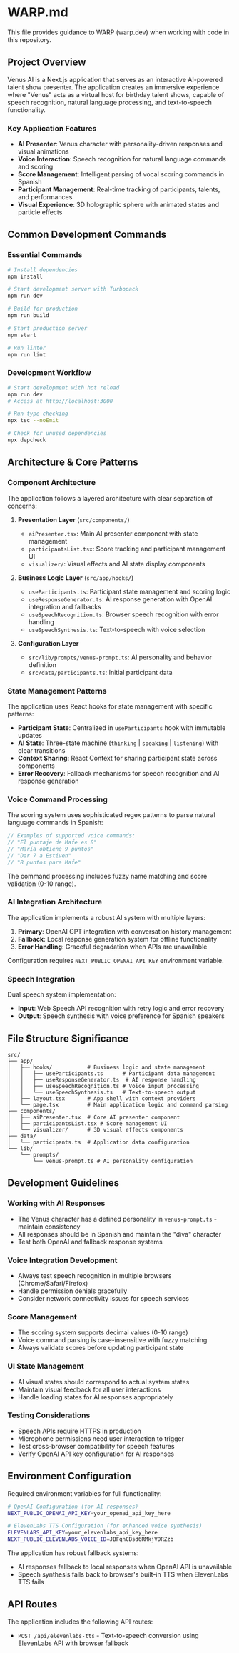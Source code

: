 # WARP.md

This file provides guidance to WARP (warp.dev) when working with code in this repository.

## Project Overview

Venus AI is a Next.js application that serves as an interactive AI-powered talent show presenter. The application creates an immersive experience where "Venus" acts as a virtual host for birthday talent shows, capable of speech recognition, natural language processing, and text-to-speech functionality.

### Key Application Features
- **AI Presenter**: Venus character with personality-driven responses and visual animations
- **Voice Interaction**: Speech recognition for natural language commands and scoring
- **Score Management**: Intelligent parsing of vocal scoring commands in Spanish
- **Participant Management**: Real-time tracking of participants, talents, and performances
- **Visual Experience**: 3D holographic sphere with animated states and particle effects

## Common Development Commands

### Essential Commands
```bash
# Install dependencies
npm install

# Start development server with Turbopack
npm run dev

# Build for production
npm run build

# Start production server
npm start

# Run linter
npm run lint
```

### Development Workflow
```bash
# Start development with hot reload
npm run dev
# Access at http://localhost:3000

# Run type checking
npx tsc --noEmit

# Check for unused dependencies
npx depcheck
```

## Architecture & Core Patterns

### Component Architecture
The application follows a layered architecture with clear separation of concerns:

1. **Presentation Layer** (`src/components/`)
   - `aiPresenter.tsx`: Main AI presenter component with state management
   - `participantsList.tsx`: Score tracking and participant management UI
   - `visualizer/`: Visual effects and AI state display components

2. **Business Logic Layer** (`src/app/hooks/`)
   - `useParticipants.ts`: Participant state management and scoring logic
   - `useResponseGenerator.ts`: AI response generation with OpenAI integration and fallbacks
   - `useSpeechRecognition.ts`: Browser speech recognition with error handling
   - `useSpeechSynthesis.ts`: Text-to-speech with voice selection

3. **Configuration Layer**
   - `src/lib/prompts/venus-prompt.ts`: AI personality and behavior definition
   - `src/data/participants.ts`: Initial participant data

### State Management Patterns

The application uses React hooks for state management with specific patterns:

- **Participant State**: Centralized in `useParticipants` hook with immutable updates
- **AI State**: Three-state machine (`thinking` | `speaking` | `listening`) with clear transitions
- **Context Sharing**: React Context for sharing participant state across components
- **Error Recovery**: Fallback mechanisms for speech recognition and AI response generation

### Voice Command Processing

The scoring system uses sophisticated regex patterns to parse natural language commands in Spanish:

```typescript
// Examples of supported voice commands:
// "El puntaje de Mafe es 8"
// "María obtiene 9 puntos"
// "Dar 7 a Estiven"
// "8 puntos para Mafe"
```

The command processing includes fuzzy name matching and score validation (0-10 range).

### AI Integration Architecture

The application implements a robust AI system with multiple layers:

1. **Primary**: OpenAI GPT integration with conversation history management
2. **Fallback**: Local response generation system for offline functionality
3. **Error Handling**: Graceful degradation when APIs are unavailable

Configuration requires `NEXT_PUBLIC_OPENAI_API_KEY` environment variable.

### Speech Integration

Dual speech system implementation:
- **Input**: Web Speech API recognition with retry logic and error recovery
- **Output**: Speech synthesis with voice preference for Spanish speakers

## File Structure Significance

```
src/
├── app/
│   ├── hooks/           # Business logic and state management
│   │   ├── useParticipants.ts      # Participant data management
│   │   ├── useResponseGenerator.ts  # AI response handling
│   │   ├── useSpeechRecognition.ts # Voice input processing
│   │   └── useSpeechSynthesis.ts   # Text-to-speech output
│   ├── layout.tsx       # App shell with context providers
│   └── page.tsx         # Main application logic and command parsing
├── components/
│   ├── aiPresenter.tsx  # Core AI presenter component
│   ├── participantsList.tsx # Score management UI
│   └── visualizer/      # 3D visual effects components
├── data/
│   └── participants.ts  # Application data configuration
└── lib/
    └── prompts/
        └── venus-prompt.ts # AI personality configuration
```

## Development Guidelines

### Working with AI Responses
- The Venus character has a defined personality in `venus-prompt.ts` - maintain consistency
- All responses should be in Spanish and maintain the "diva" character
- Test both OpenAI and fallback response systems

### Voice Integration Development
- Always test speech recognition in multiple browsers (Chrome/Safari/Firefox)
- Handle permission denials gracefully
- Consider network connectivity issues for speech services

### Score Management
- The scoring system supports decimal values (0-10 range)
- Voice command parsing is case-insensitive with fuzzy matching
- Always validate scores before updating participant state

### UI State Management
- AI visual states should correspond to actual system states
- Maintain visual feedback for all user interactions
- Handle loading states for AI responses appropriately

### Testing Considerations
- Speech APIs require HTTPS in production
- Microphone permissions need user interaction to trigger
- Test cross-browser compatibility for speech features
- Verify OpenAI API key configuration for AI responses

## Environment Configuration

Required environment variables for full functionality:
```bash
# OpenAI Configuration (for AI responses)
NEXT_PUBLIC_OPENAI_API_KEY=your_openai_api_key_here

# ElevenLabs TTS Configuration (for enhanced voice synthesis)
ELEVENLABS_API_KEY=your_elevenlabs_api_key_here
NEXT_PUBLIC_ELEVENLABS_VOICE_ID=JBFqnCBsd6RMkjVDRZzb
```

The application has robust fallback systems:
- AI responses fallback to local responses when OpenAI API is unavailable
- Speech synthesis falls back to browser's built-in TTS when ElevenLabs TTS fails

## API Routes

The application includes the following API routes:
- `POST /api/elevenlabs-tts` - Text-to-speech conversion using ElevenLabs API with browser fallback
